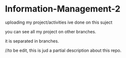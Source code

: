 # Information-Management-2


uploading my project/activities ive done on this suject

you can see all my project on other branches.

it is separated in branches.

//to be edit, this is jud a partial description about this repo.
